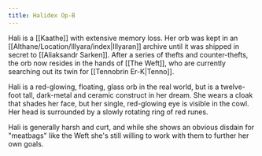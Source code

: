 ```yaml
---
title: Halidex Op-B
---
```

Hali is a [[Kaathe]] with extensive memory loss. Her orb was kept in an [[Althane/Location/Illyara/index|Illyaran]] archive until it was shipped in secret to [[Aliaksandr Sarken]]. After a series of thefts and counter-thefts, the orb now resides in the hands of [[The Weft]], who are currently searching out its twin for [[Tennobrin Er-K|Tenno]].

Hali is a red-glowing, floating, glass orb in the real world, but is a twelve-foot tall, dark-metal and ceramic construct in her dream. She wears a cloak that shades her face, but her single, red-glowing eye is visible in the cowl. Her head is surrounded by a slowly rotating ring of red runes.

Hali is generally harsh and curt, and while she shows an obvious disdain for "meatbags" like the Weft she's still willing to work with them to further her own goals.

